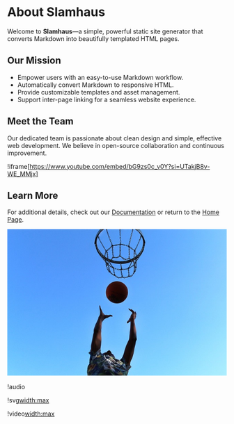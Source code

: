 # About Slamhaus

Welcome to **Slamhaus**—a simple, powerful static site generator that converts Markdown into beautifully templated HTML pages.

## Our Mission

- Empower users with an easy-to-use Markdown workflow.
- Automatically convert Markdown to responsive HTML.
- Provide customizable templates and asset management.
- Support inter-page linking for a seamless website experience.

## Meet the Team

Our dedicated team is passionate about clean design and simple, effective web development. We believe in open-source collaboration and continuous improvement.

!iframe[https://www.youtube.com/embed/bG9zs0c_v0Y?si=UTakjB8v-WE_MMjx]

## Learn More

For additional details, check out our [Documentation](documentation.md) or return to the [Home Page](index.md).

![width:max Team Image](assets/images/awesome-image.jpg)

!audio[](assets/audio/example-audio.mp3)

!svg[width:max](assets/svg/example-vector.svg)

!video[width:max](assets/videos/example-video.mp4)

